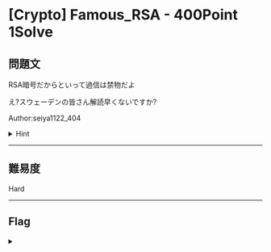 # [Crypto] Famous_RSA - 400Point 1Solve

## 問題文 

RSA暗号だからといって過信は禁物だよ

え?スウェーデンの皆さん解読早くないですか?

Author:seiya1122_404

<details><summary>Hint</summary>

メルセンヌ素数

</details>

---

## 難易度

Hard

---

## Flag
<details><summary></summary>

```
ipfctf{H0w_m4ny_pr1m3s_d0_u_k17ow?}
```

</details>